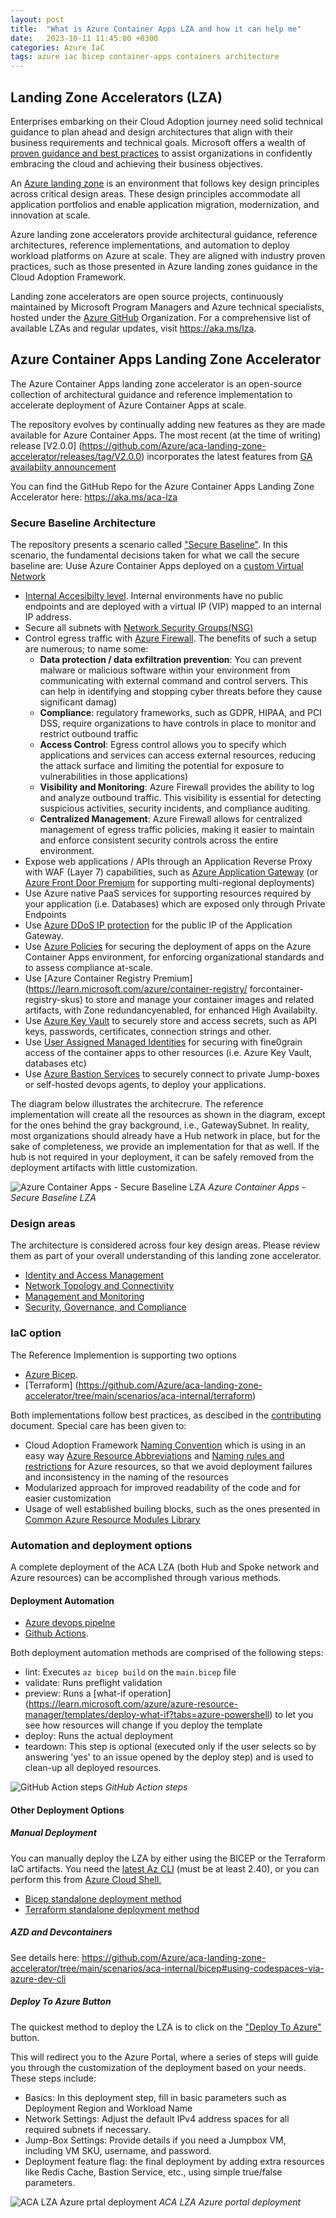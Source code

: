 ```yaml
---
layout: post
title:  "What is Azure Container Apps LZA and how it can help me"
date:   2023-10-11 11:45:00 +0300
categories: Azure IaC
tags: azure iac bicep container-apps containers architecture
---
```


## Landing Zone Accelerators (LZA)
Enterprises embarking on their Cloud Adoption journey need solid technical guidance to plan ahead and design architectures that align with their business requirements and technical goals. Microsoft offers a wealth of [proven guidance and best practices](https://review.learn.microsoft.com/azure/cloud-adoption-framework) to assist organizations in confidently embracing the cloud and achieving their business objectives. 

An [Azure landing zone](https://review.learn.microsoft.com/azure/cloud-adoption-framework/ready/landing-zone/) is an environment that follows key design principles across critical design areas. These design principles accommodate all application portfolios and enable application migration, modernization, and innovation at scale.

Azure landing zone accelerators provide architectural guidance, reference architectures, reference implementations, and automation to deploy workload platforms on Azure at scale. They are aligned with industry proven practices, such as those presented in Azure landing zones guidance in the Cloud Adoption Framework.

Landing zone accelerators are open source projects, continuously maintained by Microsoft Program Managers and Azure technical specialists, hosted under the [Azure GitHub](https://github.com/Azure) Organization. For a comprehensive list of available LZAs and regular updates, visit https://aka.ms/lza. 

## Azure Container Apps Landing Zone Accelerator

The Azure Container Apps landing zone accelerator is an open-source collection of architectural guidance and reference implementation to accelerate deployment of Azure Container Apps at scale. 

The repository evolves by continually adding new features as they are made available for Azure Container Apps. The most recent (at the time of writing) release [V2.0.0] (https://github.com/Azure/aca-landing-zone-accelerator/releases/tag/V2.0.0) incorporates the latest features from [GA availabiity announcement](https://techcommunity.microsoft.com/t5/apps-on-azure-blog/generally-available-azure-container-apps-workload-profiles-more/ba-p/3913345)

You can find the GitHub Repo for the Azure Container Apps Landing Zone Accelerator here: https://aka.ms/aca-lza 

### Secure Baseline Architecture
The repository  presents a scenario called ["Secure Baseline"](https://learn.microsoft.com/en-us/azure/cloud-adoption-framework/govern/security-baseline/). In this scenario, the fundamental decisions taken for what we call the secure baseline are:
  Uuse Azure Container Apps deployed on a [custom Virtual Network](https://learn.microsoft.com/azure/container-apps/vnet-custom)
- [Internal Accesibilty level](https://learn.microsoft.com/azure/container-apps/networking?tabs=azure-cli#accessibility-levels). Internal environments have no public endpoints and are deployed with a virtual IP (VIP) mapped to an internal IP address.
- Secure all subnets with [Network Security Groups(NSG)](https://learn.microsoft.com/azure/container-apps/firewall-integration#nsg-allow-rules)
- Control egress traffic with [Azure Firewall](https://learn.microsoft.com/en-us/azure/container-apps/user-defined-routes). The benefits of such a setup are numerous; to name some:
  - **Data protection / data exfiltration prevention**: You can prevent malware or malicious software within your environment from communicating with external command and control servers. This can help in identifying and stopping cyber threats before they cause significant damag)
  - **Compliance**: regulatory frameworks, such as GDPR, HIPAA, and PCI DSS, require organizations to have controls in place to monitor and restrict outbound traffic
  - **Access Control**: Egress control allows you to specify which applications and services can access external resources, reducing the attack surface and limiting the potential for exposure to vulnerabilities in those applications)
  - **Visibility and Monitoring**: Azure Firewall provides the ability to log and analyze outbound traffic. This visibility is essential for detecting suspicious activities, security incidents, and compliance auditing.
  - **Centralized Management**: Azure Firewall allows for centralized management of egress traffic policies, making it easier to maintain and enforce consistent security controls across the entire environment.
- Expose web applications / APIs through an Application Reverse Proxy with WAF (Layer 7) capabilities, such as [Azure Application Gateway](https://learn.microsoft.com/azure/application-gateway/overview) (or [Azure Front Door Premium](https://learn.microsoft.com/azure/frontdoor/front-door-cdn-comparison) for supporting multi-regional deployments)
- Use Azure native PaaS services for supporting resources required by your application (i.e. Databases) which are exposed only through Private Endpoints
- Use [Azure DDoS IP protection](https://learn.microsoft.com/azure/ddos-protection/ddos-protection-overview#ddos-ip-protection) for the public IP of the Application Gateway.
- Use [Azure Policies](https://learn.microsoft.com/azure/container-apps/policy-reference) for securing the deployment of apps on the Azure Container Apps environment, for enforcing organizational standards and to assess compliance at-scale.
- Use [Azure Container Registry Premium](https://learn.microsoft.com/azure/container-registry/ forcontainer-registry-skus) to store and manage your container images and related artifacts, with Zone redundancyenabled, for enhanced High Availabilty. 
- Use [Azure Key Vault](https://learn.microsoft.com/azure/key-vault/general/basic-concepts) to securely store and access secrets, such as API keys, passwords, certificates, connection strings and other.
- Use [User Assigned Managed Identities](https://learn.microsoft.com/azure/active-directory/managed-identities-azure-resources/overview#managed-identity-types) for securing with fine0grain access of the container apps to other resources (i.e. Azure Key Vault, databases etc)
- Use [Azure Bastion Services](https://learn.microsoft.com/azure/bastion/bastion-overview) to securely connect to private Jump-boxes or self-hosted devops agents, to deploy your applications. 

The diagram below illustrates the architecrure. The reference implementation will create all the resources as shown in the diagram, except for the ones behind the gray background, i.e., GatewaySubnet. In reality, most organizations should already have a Hub network in place, but for the sake of completeness, we provide an implementation for that as well. If the hub is not required in your deployment, it can be safely removed from the deployment artifacts with little customization.

![Azure Container Apps - Secure Baseline LZA](https://github.com/Azure/aca-landing-zone-accelerator/blob/main/docs/media/acaInternal/aca-internal.jpg?raw=true)
_Azure Container Apps - Secure Baseline LZA_

### Design areas
The architecture is considered across four key design areas. Please review them as part of your overall understanding of this landing zone accelerator.

- [Identity and Access Management](https://github.com/Azure/aca-landing-zone-accelerator/blob/main/docs/design-areas/identity.md)
- [Network Topology and Connectivity](https://github.com/Azure/aca-landing-zone-accelerator/blob/main/docs/design-areas/networking.md)
- [Management and Monitoring](https://github.com/Azure/aca-landing-zone-accelerator/blob/main/docs/design-areas/management.md)
- [Security, Governance, and Compliance](https://github.com/Azure/aca-landing-zone-accelerator/blob/main/docs/design-areas/security.md)

### IaC option
The Reference Implemention is supporting two options
- [Azure Bicep](https://github.com/Azure/aca-landing-zone-accelerator/tree/main/scenarios/aca-internal/bicep). 
- [Terraform] (https://github.com/Azure/aca-landing-zone-accelerator/tree/main/scenarios/aca-internal/terraform)

Both implementations follow best practices, as descibed in the [contributing](https://github.com/Azure/aca-landing-zone-accelerator/blob/main/CONTRIBUTING.md#contributing) document. Special care has been given to:
- Cloud Adoption Framework [Naming Convention](https://learn.microsoft.com/azure/cloud-adoption-framework/ready/azure-best-practices/resource-naming) which is using in an easy way [Azure Resource Abbreviations](https://learn.microsoft.com/azure/cloud-adoption-framework/ready/azure-best-practices/resource-abbreviations) and [Naming rules and restrictions](https://learn.microsoft.com/azure/azure-resource-manager/management/resource-name-rules) for Azure resources, so that we avoid deployment failures and inconsistency in the naming of the resources
- Modularized approach for improved readability of the code and for easier customization
- Usage of well established builing blocks, such as the ones presented in [Common Azure Resource Modules Library](https://github.com/Azure/ResourceModules)


### Automation and deployment options
A complete deployment of the ACA LZA (both Hub and Spoke network and Azure resources) can be accomplished through various methods. 

#### Deployment Automation
- [Azure devops pipelne](https://github.com/Azure/aca-landing-zone-accelerator/blob/main/.ado/lza-deployment_bicep.yaml)
- [Github Actions](https://github.com/Azure/aca-landing-zone-accelerator/blob/main/.github/workflows/lza-deployment.yml). 

Both deployment automation methods are comprised of the following steps:
  - lint: Executes `az bicep build` on the `main.bicep` file
  - validate: Runs preflight validation
  - preview: Runs a [what-if operation] (https://learn.microsoft.com/azure/azure-resource-manager/templates/deploy-what-if?tabs=azure-powershell) to let you see how resources will change if you deploy the template
  - deploy: Runs the actual deployment
  - teardown: This step is optional (executed only if the user selects so by answering 'yes' to an issue opened by the deploy step) and is used to clean-up all deployed resources.

![GitHub Action steps](/images/aca-lza/aca-lza-gh-action.jpg)
_GitHub Action steps_

#### Other Deployment Options

##### Manual Deployment

You can manually deploy the LZA by either using the BICEP or the Terraform IaC artifacts. You need the [latest Az CLI](https://learn.microsoft.com/el-gr/cli/azure/install-azure-cli?view=azure-cli-latest) (must be at least 2.40), or you can perform this from [Azure Cloud Shell.](https://learn.microsoft.com/en-us/azure/cloud-shell/overview)

- [Bicep standalone deployment method](https://github.com/Azure/aca-landing-zone-accelerator/tree/main/scenarios/aca-internal/bicep#standalone-deployment-guide)
- [Terraform standalone deployment method](https://github.com/Azure/aca-landing-zone-accelerator/tree/main/scenarios/aca-internal/terraform#standalone-deployment-guide)


##### AZD and Devcontainers
See details here: https://github.com/Azure/aca-landing-zone-accelerator/tree/main/scenarios/aca-internal/bicep#using-codespaces-via-azure-dev-cli 

##### Deploy To Azure Button
The quickest method to deploy the LZA is to click on the ["Deploy To Azure"](https://github.com/Azure/aca-landing-zone-accelerator/tree/main/scenarios/aca-internal/bicep#deploy-to-azure-via-portal) button.

This will redirect you to the Azure Portal, where a series of steps will guide you through the customization of the deployment based on your needs. These steps include:

- Basics: In this deployment step, fill in basic parameters such as Deployment Region and Workload Name
- Network Settings: Adjust the default IPv4 address spaces for all required subnets if necessary.
- Jump-Box Settings: Provide details if you need a Jumpbox VM, including VM SKU, username, and password.
- Deployment feature flag: the final deployment by adding extra resources like Redis Cache, Bastion Service, etc., using simple true/false parameters.

![ACA LZA Azure prtal deployment](/images/aca-lza/aca-lza-portal-deployment.jpg)
_ACA LZA Azure portal deployment_